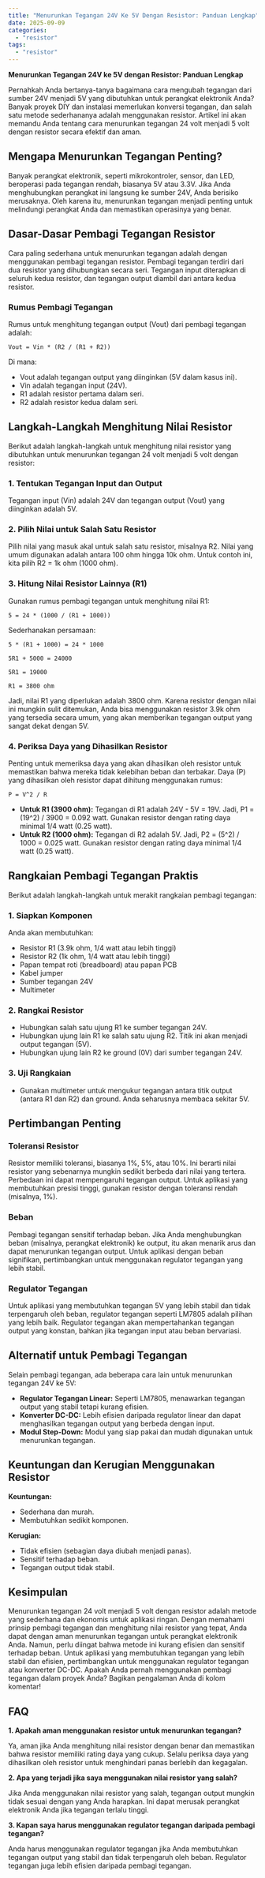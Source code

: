 ```yaml
---
title: "Menurunkan Tegangan 24V Ke 5V Dengan Resistor: Panduan Lengkap"
date: 2025-09-09
categories: 
  - "resistor"
tags: 
  - "resistor"
---
```


**Menurunkan Tegangan 24V ke 5V dengan Resistor: Panduan Lengkap**

Pernahkah Anda bertanya-tanya bagaimana cara mengubah tegangan dari sumber 24V menjadi 5V yang dibutuhkan untuk perangkat elektronik Anda? Banyak proyek DIY dan instalasi memerlukan konversi tegangan, dan salah satu metode sederhananya adalah menggunakan resistor. Artikel ini akan memandu Anda tentang cara menurunkan tegangan 24 volt menjadi 5 volt dengan resistor secara efektif dan aman.

## Mengapa Menurunkan Tegangan Penting?

Banyak perangkat elektronik, seperti mikrokontroler, sensor, dan LED, beroperasi pada tegangan rendah, biasanya 5V atau 3.3V. Jika Anda menghubungkan perangkat ini langsung ke sumber 24V, Anda berisiko merusaknya. Oleh karena itu, menurunkan tegangan menjadi penting untuk melindungi perangkat Anda dan memastikan operasinya yang benar.

## Dasar-Dasar Pembagi Tegangan Resistor

Cara paling sederhana untuk menurunkan tegangan adalah dengan menggunakan pembagi tegangan resistor. Pembagi tegangan terdiri dari dua resistor yang dihubungkan secara seri. Tegangan input diterapkan di seluruh kedua resistor, dan tegangan output diambil dari antara kedua resistor.

### Rumus Pembagi Tegangan

Rumus untuk menghitung tegangan output (Vout) dari pembagi tegangan adalah:

`Vout = Vin * (R2 / (R1 + R2))`

Di mana:

- Vout adalah tegangan output yang diinginkan (5V dalam kasus ini).
- Vin adalah tegangan input (24V).
- R1 adalah resistor pertama dalam seri.
- R2 adalah resistor kedua dalam seri.

## Langkah-Langkah Menghitung Nilai Resistor

Berikut adalah langkah-langkah untuk menghitung nilai resistor yang dibutuhkan untuk menurunkan tegangan 24 volt menjadi 5 volt dengan resistor:

### 1\. Tentukan Tegangan Input dan Output

Tegangan input (Vin) adalah 24V dan tegangan output (Vout) yang diinginkan adalah 5V.

### 2\. Pilih Nilai untuk Salah Satu Resistor

Pilih nilai yang masuk akal untuk salah satu resistor, misalnya R2. Nilai yang umum digunakan adalah antara 100 ohm hingga 10k ohm. Untuk contoh ini, kita pilih R2 = 1k ohm (1000 ohm).

### 3\. Hitung Nilai Resistor Lainnya (R1)

Gunakan rumus pembagi tegangan untuk menghitung nilai R1:

`5 = 24 * (1000 / (R1 + 1000))`

Sederhanakan persamaan:

`5 * (R1 + 1000) = 24 * 1000`

`5R1 + 5000 = 24000`

`5R1 = 19000`

`R1 = 3800 ohm`

Jadi, nilai R1 yang diperlukan adalah 3800 ohm. Karena resistor dengan nilai ini mungkin sulit ditemukan, Anda bisa menggunakan resistor 3.9k ohm yang tersedia secara umum, yang akan memberikan tegangan output yang sangat dekat dengan 5V.

### 4\. Periksa Daya yang Dihasilkan Resistor

Penting untuk memeriksa daya yang akan dihasilkan oleh resistor untuk memastikan bahwa mereka tidak kelebihan beban dan terbakar. Daya (P) yang dihasilkan oleh resistor dapat dihitung menggunakan rumus:

`P = V^2 / R`

- **Untuk R1 (3900 ohm):** Tegangan di R1 adalah 24V - 5V = 19V. Jadi, P1 = (19^2) / 3900 = 0.092 watt. Gunakan resistor dengan rating daya minimal 1/4 watt (0.25 watt).
- **Untuk R2 (1000 ohm):** Tegangan di R2 adalah 5V. Jadi, P2 = (5^2) / 1000 = 0.025 watt. Gunakan resistor dengan rating daya minimal 1/4 watt (0.25 watt).

## Rangkaian Pembagi Tegangan Praktis

Berikut adalah langkah-langkah untuk merakit rangkaian pembagi tegangan:

### 1\. Siapkan Komponen

Anda akan membutuhkan:

- Resistor R1 (3.9k ohm, 1/4 watt atau lebih tinggi)
- Resistor R2 (1k ohm, 1/4 watt atau lebih tinggi)
- Papan tempat roti (breadboard) atau papan PCB
- Kabel jumper
- Sumber tegangan 24V
- Multimeter

### 2\. Rangkai Resistor

- Hubungkan salah satu ujung R1 ke sumber tegangan 24V.
- Hubungkan ujung lain R1 ke salah satu ujung R2. Titik ini akan menjadi output tegangan (5V).
- Hubungkan ujung lain R2 ke ground (0V) dari sumber tegangan 24V.

### 3\. Uji Rangkaian

- Gunakan multimeter untuk mengukur tegangan antara titik output (antara R1 dan R2) dan ground. Anda seharusnya membaca sekitar 5V.

## Pertimbangan Penting

### Toleransi Resistor

Resistor memiliki toleransi, biasanya 1%, 5%, atau 10%. Ini berarti nilai resistor yang sebenarnya mungkin sedikit berbeda dari nilai yang tertera. Perbedaan ini dapat mempengaruhi tegangan output. Untuk aplikasi yang membutuhkan presisi tinggi, gunakan resistor dengan toleransi rendah (misalnya, 1%).

### Beban

Pembagi tegangan sensitif terhadap beban. Jika Anda menghubungkan beban (misalnya, perangkat elektronik) ke output, itu akan menarik arus dan dapat menurunkan tegangan output. Untuk aplikasi dengan beban signifikan, pertimbangkan untuk menggunakan regulator tegangan yang lebih stabil.

### Regulator Tegangan

Untuk aplikasi yang membutuhkan tegangan 5V yang lebih stabil dan tidak terpengaruh oleh beban, regulator tegangan seperti LM7805 adalah pilihan yang lebih baik. Regulator tegangan akan mempertahankan tegangan output yang konstan, bahkan jika tegangan input atau beban bervariasi.

## Alternatif untuk Pembagi Tegangan

Selain pembagi tegangan, ada beberapa cara lain untuk menurunkan tegangan 24V ke 5V:

- **Regulator Tegangan Linear:** Seperti LM7805, menawarkan tegangan output yang stabil tetapi kurang efisien.
- **Konverter DC-DC:** Lebih efisien daripada regulator linear dan dapat menghasilkan tegangan output yang berbeda dengan input.
- **Modul Step-Down:** Modul yang siap pakai dan mudah digunakan untuk menurunkan tegangan.

## Keuntungan dan Kerugian Menggunakan Resistor

**Keuntungan:**

- Sederhana dan murah.
- Membutuhkan sedikit komponen.

**Kerugian:**

- Tidak efisien (sebagian daya diubah menjadi panas).
- Sensitif terhadap beban.
- Tegangan output tidak stabil.

## Kesimpulan

Menurunkan tegangan 24 volt menjadi 5 volt dengan resistor adalah metode yang sederhana dan ekonomis untuk aplikasi ringan. Dengan memahami prinsip pembagi tegangan dan menghitung nilai resistor yang tepat, Anda dapat dengan aman menurunkan tegangan untuk perangkat elektronik Anda. Namun, perlu diingat bahwa metode ini kurang efisien dan sensitif terhadap beban. Untuk aplikasi yang membutuhkan tegangan yang lebih stabil dan efisien, pertimbangkan untuk menggunakan regulator tegangan atau konverter DC-DC. Apakah Anda pernah menggunakan pembagi tegangan dalam proyek Anda? Bagikan pengalaman Anda di kolom komentar!

## FAQ

**1\. Apakah aman menggunakan resistor untuk menurunkan tegangan?**

Ya, aman jika Anda menghitung nilai resistor dengan benar dan memastikan bahwa resistor memiliki rating daya yang cukup. Selalu periksa daya yang dihasilkan oleh resistor untuk menghindari panas berlebih dan kegagalan.

**2\. Apa yang terjadi jika saya menggunakan nilai resistor yang salah?**

Jika Anda menggunakan nilai resistor yang salah, tegangan output mungkin tidak sesuai dengan yang Anda harapkan. Ini dapat merusak perangkat elektronik Anda jika tegangan terlalu tinggi.

**3\. Kapan saya harus menggunakan regulator tegangan daripada pembagi tegangan?**

Anda harus menggunakan regulator tegangan jika Anda membutuhkan tegangan output yang stabil dan tidak terpengaruh oleh beban. Regulator tegangan juga lebih efisien daripada pembagi tegangan.
